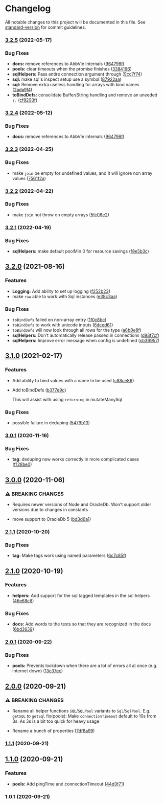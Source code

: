 # Changelog

All notable changes to this project will be documented in this file. See [standard-version](https://github.com/conventional-changelog/standard-version) for commit guidelines.

### [3.2.5](https://github.com/abbvie-external/oracle-helpers/compare/v3.2.3...v3.2.5) (2022-05-17)


### Bug Fixes

* **docs:** remove references to AbbVie internals ([964796f](https://github.com/abbvie-external/oracle-helpers/commit/964796fa61e8a7065ab8c486cb0c460cf88abf49))
* **pools:** clear timeouts when the promise finishes ([3384166](https://github.com/abbvie-external/oracle-helpers/commit/33841663aaaf2ddcba474d96e1abed3bb1d81428))
* **sqlHelpers:** Pass entire connection argument through ([9cc7f74](https://github.com/abbvie-external/oracle-helpers/commit/9cc7f74e6a51e7244cbfd599891fd0172829cbf2))
* **sql:** make sql's inspect setup use a symbol ([87922aa](https://github.com/abbvie-external/oracle-helpers/commit/87922aa72fcab926f873ea00e30e425ce7cfe0da))
* **sql:** Remove extra useless handling for arrays with bind names ([2ada9f4](https://github.com/abbvie-external/oracle-helpers/commit/2ada9f4dd8c0491efd14bf63dc7f7762b179031b))
* **toBindDefs:** consolidate Buffer/String handling and remove an uneeded `?.` ([cf8293f](https://github.com/abbvie-external/oracle-helpers/commit/cf8293f9533d4a668fa3f475b2881ffad1ced6b3))

### [3.2.4](https://github.com/abbvie-external/oracle-helpers/compare/v3.2.3...v3.2.4) (2022-05-12)


### Bug Fixes

* **docs:** remove references to AbbVie internals ([964796f](https://github.com/abbvie-external/oracle-helpers/commit/964796fa61e8a7065ab8c486cb0c460cf88abf49))

### [3.2.3](https://github.com/abbvie-external/oracle-helpers/compare/v3.2.2...v3.2.3) (2022-04-25)

### Bug Fixes

- make `join` be empty for undefined values, and it will ignore non array values ([7561f2a](https://github.com/abbvie-external/oracle-helpers/commit/7561f2a6915b777a5ed005d0a024e279c5246122))

### [3.2.2](https://github.com/abbvie-external/oracle-helpers/compare/v3.2.1...v3.2.2) (2022-04-22)

### Bug Fixes

- make `join` not throw on empty arrays ([5fc06e2](https://github.com/abbvie-external/oracle-helpers/commit/5fc06e283e45b90a846849bab9ab74281e783029))

### [3.2.1](https://github.com/abbvie-external/oracle-helpers/compare/v3.2.0...v3.2.1) (2022-04-19)

### Bug Fixes

- **sqlHelpers:** make default poolMin 0 for resource savings ([f8e5b3c](https://github.com/abbvie-external/oracle-helpers/commit/f8e5b3cee6993c8c78ffa1d68cd37298c3b643e2))

## [3.2.0](https://github.com/abbvie-external/oracle-helpers/compare/v3.1.0...v3.2.0) (2021-08-16)

### Features

- **Logging:** Add ability to set up logging ([f252b23](https://github.com/abbvie-external/oracle-helpers/commit/f252b23a267ff32a1fa54343c48fcd98962621d8))
- make `raw` able to work with Sql instances ([e38c3aa](https://github.com/abbvie-external/oracle-helpers/commit/e38c3aa78a7e77d1d6dba9c7ad1132ddb8e90c9b))

### Bug Fixes

- `toBindDefs` failed on non-array entry ([1f0c8bc](https://github.com/abbvie-external/oracle-helpers/commit/1f0c8bc6337ac83b7764f61c18a8d419a5271a54))
- `toBindDefs` to work with unicode inputs ([6dced61](https://github.com/abbvie-external/oracle-helpers/commit/6dced61ea00fee398cabadba47f553acf7a40482))
- `toBindDefs` will now look through all rows for the type ([a8b8e8f](https://github.com/abbvie-external/oracle-helpers/commit/a8b8e8fbbb6ebb929ae28fd8ce7eb56078dc6145))
- **sqlHelpers:** Don't automatically release passed in connections ([d93f7cf](https://github.com/abbvie-external/oracle-helpers/commit/d93f7cff81476729032678a9a4619d0b30d198ff))
- **sqlHelpers:** Improve error message when config is undefined ([cb36957](https://github.com/abbvie-external/oracle-helpers/commit/cb369579cb4feb30840eb76df1a46c033b0a55e9))

## [3.1.0](https://github.com/abbvie-external/oracle-helpers/compare/v3.0.1...v3.1.0) (2021-02-17)

### Features

- Add ability to bind values with a name to be used ([c88ce86](https://github.com/abbvie-external/oracle-helpers/commit/c88ce861463254beea6a3b8c266c34cbe9c71f82))

- Add toBindDefs ([b377e9c](https://github.com/abbvie-external/oracle-helpers/commit/b377e9c905df812393f64946abb1948aa902627e))

  This will assist with using `returning` in mutateManySql

### Bug Fixes

- possible failure in deduping ([5479b13](https://github.com/abbvie-external/oracle-helpers/commit/5479b1390b1b557fc560a44450c83a64082e267a))

### [3.0.1](https://github.com/abbvie-external/oracle-helpers/compare/v3.0.0...v3.0.1) (2020-11-16)

### Bug Fixes

- **tag:** deduping now works correctly in more complicated cases ([f128be0](https://github.com/abbvie-external/oracle-helpers/commit/f128be07ea596754054ad7ce2c3a21c6268b41cb))

## [3.0.0](https://github.com/abbvie-external/oracle-helpers/compare/v2.1.1...v3.0.0) (2020-11-06)

### ⚠ BREAKING CHANGES

- Requires newer versions of Node and OracleDb. Won't support older versions due to changes in constants

- move support to OracleDb 5 ([bd3d6a1](https://github.com/abbvie-external/oracle-helpers/commit/bd3d6a1414f089844411cc1c3bd7df2fe9b8537b))

### [2.1.1](https://github.com/abbvie-external/oracle-helpers/compare/v2.1.0...v2.1.1) (2020-10-20)

### Bug Fixes

- **tag:** Make tags work using named parameters ([6c7c85f](https://github.com/abbvie-external/oracle-helpers/commit/6c7c85fa37a419cc5813ebd7a91bf88e7aa59ce6))

## [2.1.0](https://github.com/abbvie-external/oracle-helpers/compare/v2.0.1...v2.1.0) (2020-10-19)

### Features

- **helpers:** Add support for the sql tagged templates in the sql helpers ([46e68c6](https://github.com/abbvie-external/oracle-helpers/commit/46e68c6bbb3524f451ca34d9f9f67b161501eabb))

### Bug Fixes

- **docs:** Add words to the tests so that they are recognized in the docs ([6bd3639](https://github.com/abbvie-external/oracle-helpers/commit/6bd363907b12e08556324aa19e483c9cd086bf3d))

### [2.0.1](https://github.com/abbvie-external/oracle-helpers/compare/v2.0.0...v2.0.1) (2020-09-22)

### Bug Fixes

- **pools:** Prevents lockdown when there are a lot of errors all at once (e.g. internet down) ([13c37ec](https://github.com/abbvie-external/oracle-helpers/commit/13c37ec638ea909f5414928584d2aba9f93db262))

## [2.0.0](https://github.com/abbvie-external/oracle-helpers/compare/v1.1.1...v2.0.0) (2020-09-21)

### ⚠ BREAKING CHANGES

- Rename all helper functions `SQL`/`SQLPool` variants to `Sql`/`SqlPool`. E.g. `getSQL` to `getSql`
  fix(pools): Make `connectionTimeout` default to 10s from 3s. As 3s is a bit too quick for heavy usage

- Rename a bunch of properties ([7df8a99](https://github.com/abbvie-external/oracle-helpers/commit/7df8a99a9b0af0c50da075c2bbea05fb434c01ab))

### [1.1.1](https://github.com/abbvie-external/oracle-helpers/compare/v1.1.0...v1.1.1) (2020-09-21)

## [1.1.0](https://github.com/abbvie-external/oracle-helpers/compare/v1.0.1...v1.1.0) (2020-09-21)

### Features

- **pools:** Add pingTime and connectionTimeout ([44d0f71](https://github.com/abbvie-external/oracle-helpers/commit/44d0f71981ad233d255507ae389dd86c6cecbc23))

### 1.0.1 (2020-09-21)
